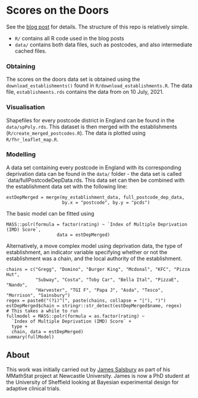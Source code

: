 # Scores on the Doors

See the [blog post](https://jumpingrivers.com/blog/food-hygiene-ratings-uk-deprivation/)
for details. The structure of this repo is relatively simple.

 * `R/` contains all R code used in the blog posts
 * `data/` contains both data files, such as postcodes, and also intermediate cached files.

### Obtaining

The scores on the doors data set is obtained using the `download_establishments()` found in `R/download_establishments.R`. The data file, `establishments.rds` contains the 
data from on 10 July, 2021.

### Visualisation

Shapefiles for every postcode district in England can be found in the `data/spPoly.rds`. 
This dataset is then merged with the establishments (`R/create_merged_postcodes.R`).
The data is plotted using `R/fhr_leaflet_map.R`.

### Modelling

A data set containing every postcode in England with its corresponding deprivation data can be found in the `data/` folder - the data set is called `data/fullPostcodeDepData.rds.
This data set can then be combined with the establishment data set with the following line:

```
estDepMerged = merge(my_establishment_data, full_postcode_dep_data,
                     by.x = "postcode", by.y = "pcds")
```

The basic model can be fitted using

```
MASS::polr(formula = factor(rating) ~ `Index of Multiple Deprivation (IMD) Score`,
                   data = estDepMerged)
```        

Alternatively, a move complex model using deprivation data, the type of establishment, an indicator variable specifying whether or not the establishment was a chain, and the local authority of the establishment. 

```
chains = c("Gregg", "Domino", "Burger King", "Mcdonal", "KFC", "Pizza Hut", 
           "Subway", "Costa", "Toby Car", "Bella Ital", "PizzaE", "Nando", 
           "Harvester", "TGI F", "Papa J", "Asda", "Tesco", "Morrison", "Sainsbury")
regex = paste0("(?i)^(", paste(chains, collapse = "|"), ")")
estDepMerged$chain = stringr::str_detect(estDepMerged$name, regex)
# This takes a while to run
fullmodel = MASS::polr(formula = as.factor(rating) ~ 
  `Index of Multiple Deprivation (IMD) Score` + 
  type + 
  chain, data = estDepMerged)
summary(fullModel)
```

## About

This work was initially carried out by [James Salsbury](http://maths.dept.shef.ac.uk/maths/staff_info_987.html) as part of his MMathStat project at Newcastle University. James is now a PhD student at the University of Sheffield looking at Bayesian experimental design for adaptive clinical trials.
